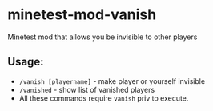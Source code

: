 # minetest-mod-vanish
Minetest mod that allows you be invisible to other players  
## Usage:
* `/vanish [playername]` - make player or yourself invisible
* `/vanished` - show list of vanished players
* All these commands require `vanish` priv to execute.
